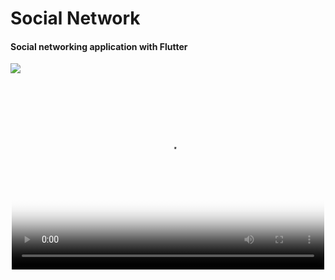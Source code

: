<html>
<body>
<h1> Social Network </h1>
<h4> Social networking application with Flutter </h4>
  
  <img src="https://github.com/abolfazlzareikma/social_network/blob/master/images/mockup.png?raw=true"></img>
  <center>
<video controls height="300px" width="500px" loop autoplay poster="https://github.com/abolfazlzareikma/social_network/blob/master/images/mockup.png?raw=true" preload="metadata">
<source src="https://github.com/abolfazlzareikma/social_network/blob/master/images/final-project-social-network-afz.mp4" type="Video.mp4">
</video>
</center>
  </body>
</html>
